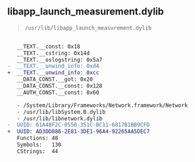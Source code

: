 ## libapp_launch_measurement.dylib

> `/usr/lib/libapp_launch_measurement.dylib`

```diff

   __TEXT.__const: 0x18
   __TEXT.__cstring: 0x14d
   __TEXT.__oslogstring: 0x5a7
-  __TEXT.__unwind_info: 0xd4
+  __TEXT.__unwind_info: 0xcc
   __DATA_CONST.__got: 0x20
   __DATA_CONST.__const: 0x128
   __AUTH_CONST.__const: 0x60

   - /System/Library/Frameworks/Network.framework/Network
   - /usr/lib/libSystem.B.dylib
   - /usr/lib/libnetwork.dylib
-  UUID: 61A48F2C-0550-351C-BC11-6817B1BB9CFD
+  UUID: AD3DD886-2E81-3DE1-96A4-92265AA5DEC7
   Functions: 48
   Symbols:   130
   CStrings:  44

```
